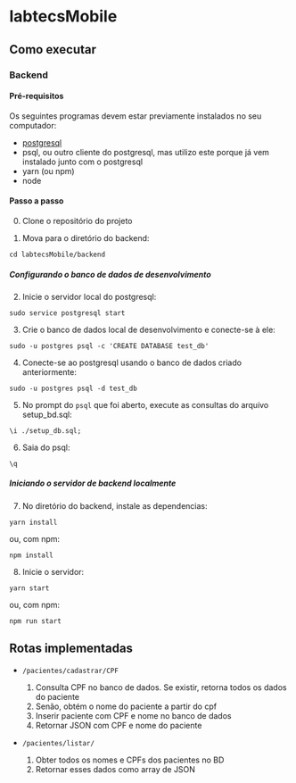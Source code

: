 # labtecsMobile

## Como executar

### Backend

#### Pré-requisitos

Os seguintes programas devem estar previamente instalados no seu computador:

- [postgresql](https://www.postgresql.org/)
- psql, ou outro cliente do postgresql, mas utilizo este porque já vem instalado junto com o postgresql
- yarn (ou npm)
- node

#### Passo a passo

0. Clone o repositório do projeto

1. Mova para o diretório do backend:

```
cd labtecsMobile/backend
```

##### Configurando o banco de dados de desenvolvimento

2. Inicie o servidor local do postgresql:

```
sudo service postgresql start
```

3. Crie o banco de dados local de desenvolvimento e conecte-se à ele:

```
sudo -u postgres psql -c 'CREATE DATABASE test_db'
```

4. Conecte-se ao postgresql usando o banco de dados criado anteriormente:

```
sudo -u postgres psql -d test_db
```

5. No prompt do `psql` que foi aberto, execute as consultas do arquivo setup_bd.sql:

```
\i ./setup_db.sql;
```

6. Saia do psql:

```
\q
```

##### Iniciando o servidor de backend localmente

7. No diretório do backend, instale as dependencias:

```
yarn install
```

ou, com npm:

```
npm install
```

8. Inicie o servidor:

```
yarn start
```

ou, com npm:

```
npm run start
```

## Rotas implementadas

- `/pacientes/cadastrar/CPF`

  1. Consulta CPF no banco de dados. Se existir, retorna todos os dados do paciente
  2. Senão, obtém o nome do paciente a partir do cpf
  3. Inserir paciente com CPF e nome no banco de dados
  4. Retornar JSON com CPF e nome do paciente

- `/pacientes/listar/`
  1. Obter todos os nomes e CPFs dos pacientes no BD
  2. Retornar esses dados como array de JSON

